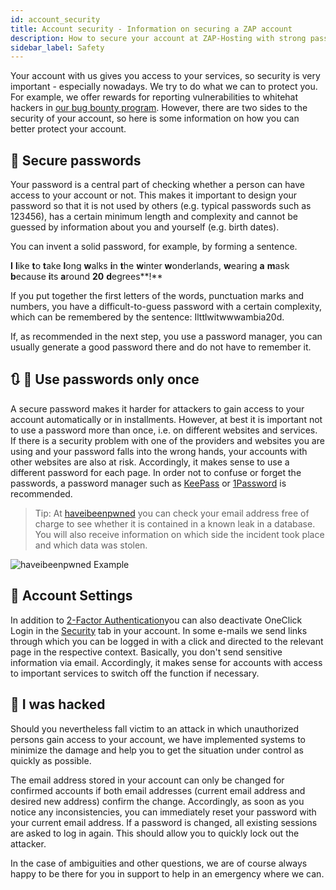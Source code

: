 ```yaml
---
id: account_security
title: Account security - Information on securing a ZAP account
description: How to secure your account at ZAP-Hosting with strong passwords and 2-factor authentication - ZAP-Hosting.com Documentation
sidebar_label: Safety
---
```


Your account with us gives you access to your services, so security is very important - especially nowadays. We try to do what we can to protect you. For example, we offer rewards for reporting vulnerabilities to whitehat hackers in [our bug bounty program](https://zap-hosting.com/en/security/).
However, there are two sides to the security of your account, so here is some information on how you can better protect your account.

## 🔑 Secure passwords

Your password is a central part of checking whether a person can have access to your account or not. This makes it important to design your password so that it is not used by others (e.g. typical passwords such as 123456), has a certain minimum length and complexity and cannot be guessed by information about you and yourself (e.g. birth dates).

You can invent a solid password, for example, by forming a sentence.

**I** **l**ike **t**o **t**ake **l**ong **w**alks **i**n **t**he **w**inter **w**onderlands, **w**earing **a** **m**ask **b**ecause **i**ts **a**round **20** **d**egrees**!**


If you put together the first letters of the words, punctuation marks and numbers, you have a difficult-to-guess password with a certain complexity, which can be remembered by the sentence: Ilttlwitwwwambia20d.

If, as recommended in the next step, you use a password manager, you can usually generate a good password there and do not have to remember it.

## 🔃 🚫 Use passwords only once

A secure password makes it harder for attackers to gain access to your account automatically or in installments. However, at best it is important not to use a password more than once, i.e. on different websites and services. If there is a security problem with one of the providers and websites you are using and your password falls into the wrong hands, your accounts with other websites are also at risk.
Accordingly, it makes sense to use a different password for each page. In order not to confuse or forget the passwords, a password manager such as [KeePass](https://keepass.info/) or [1Password](https://1password.com/) is recommended. 

> Tip: At [haveibeenpwned](https://haveibeenpwned.com/) you can check your email address free of charge to see whether it is contained in a known leak in a database. You will also receive information on which side the incident took place and which data was stolen.

![haveibeenpwned Example](https://screensaver01.zap-hosting.com/index.php/s/t6KrTmmPertFciD/preview)

## 🔧 Account Settings

In addition to [2-Factor Authentication](https://zap-hosting.com/guides/docs/en/account_2factor/)you can also deactivate OneClick Login in the [Security](https://zap-hosting.com/en/customer/home/security/) tab in your account. In some e-mails we send links through which you can be logged in with a click and directed to the relevant page in the respective context. Basically, you don't send sensitive information via email. Accordingly, it makes sense for accounts with access to important services to switch off the function if necessary.

## 🚨 I was hacked

Should you nevertheless fall victim to an attack in which unauthorized persons gain access to your account, we have implemented systems to minimize the damage and help you to get the situation under control as quickly as possible.

The email address stored in your account can only be changed for confirmed accounts if both email addresses (current email address and desired new address) confirm the change. Accordingly, as soon as you notice any inconsistencies, you can immediately reset your password with your current email address. If a password is changed, all existing sessions are asked to log in again. This should allow you to quickly lock out the attacker.

In the case of ambiguities and other questions, we are of course always happy to be there for you in support to help in an emergency where we can.
